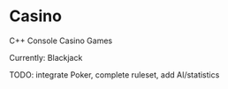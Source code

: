 # Casino
C++ Console Casino Games

Currently:
Blackjack 


TODO:
integrate Poker, complete ruleset, add AI/statistics
